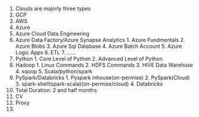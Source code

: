 1. Clouds are majorly three types
  1. GCP
  2. AWS
  3. Azure
2. Azure Cloud Data Engineering
  1. Azure Data Factory/Azure Synapse Analytics
    1. Azure Fundmentals
    2. Azure Blobs
    3. Azure Sql Database
    4. Azure Batch Account
    5. Azure Logic Apps
    6. ETL
    7. ......
  2. Python
    1. Core Level of Python
    2. Advanced Level of Python
  3. Hadoop
    1. Linux Commands
    2. HDFS Commands
    3. HIVE Data Warehuse 
    4. sqoop
    5. Scala/python/spark
  4. PySpark/Databricks
    1. Pyspark inhouse(on-permise)
    2. PySpark(Cloud)
    3. spark-shell(spark-scala)(on-permise/cloud)
    4. Databricks
3. Total Duration: 2 and half months
4. CV
5. Proxy
6. 
